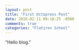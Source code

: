 ```yaml
---
layout: post
title: "First Octopress Post"
date: 2016-02-11 09:18:25 -0500
comments: true
categories: "Flatiron School"
---
```


"Hello blog."